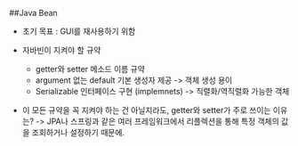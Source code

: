 ##Java Bean

- 초기 목표 : GUI를 재사용하기 위함

- 자바빈이 지켜야 할 규약
  - getter와 setter 메소드 이름 규약 
  - argument 없는 default 기본 생성자 제공 -> 객체 생성 용이 
  - Serializable 인터페이스 구현 (implemnets) -> 직렬화/역직렬화 가능한 객체 

- 이 모든 규약을 꼭 지켜야 하는 건 아닐지라도, getter와 setter가 주로 쓰이는 이유는?
  -> JPA나 스프링과 같은 여러 프레임워크에서 리플렉션을 통해 특정 객체의 값을 조회하거나 설정하기 때문에. 